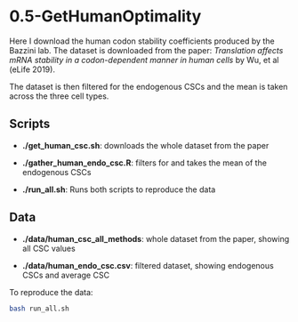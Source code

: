 # 0.5-GetHumanOptimality

Here I download the human codon stability coefficients produced by the Bazzini
lab. The dataset is downloaded from the paper: *Translation affects mRNA stability
in a codon-dependent manner in human cells* by Wu, et al (eLife 2019).

The dataset is then filtered for the endogenous CSCs and the mean is taken
across the three cell types.

## Scripts

+ **./get_human_csc.sh**: downloads the whole dataset from the paper

+ **./gather_human_endo_csc.R**: filters for and takes the mean of the endogenous CSCs

+ **./run_all.sh**: Runs both scripts to reproduce the data

## Data

+ **./data/human_csc_all_methods**: whole dataset from the paper, showing all CSC values

+ **./data/human_endo_csc.csv**: filtered dataset, showing endogenous CSCs and average CSC


To reproduce the data:

```bash
bash run_all.sh
```
